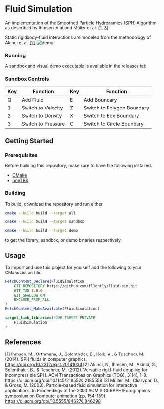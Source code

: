 # Fluid Simulation

An implementation of the Smoothed Particle Hydronamics (SPH) Algorithm as described by Ihmsen et al and Müller et al. \[[1](#1), [3](#3)\].

Static rigidbody-fluid interactions are modeled from the methodology of Akinci et al. [[2]](#2)
![demo](https://github.com/user-attachments/assets/3bf499e3-486a-4c4d-8b21-37b362a4ea97)


### Running
A sandbox and visual demo executable is available in the releases tab.

### Sandbox Controls
| Key | Function     | Key | Function |
| --- | ------------ | --- | -------- |
| Q | Add Fluid | E | Add Boundary |
| 1 | Switch to Velocity | Z | Switch to Polygon Boundary |
| 2 | Switch to Density | X | Switch to Box Boundary |
| 3 | Switch to Pressure | C | Switch to Circle Boundary |

## Getting Started

### Prerequisites
Before building this repository, make sure to have the following installed.
* [CMake](https://cmake.org/)
* [oneTBB](https://www.intel.com/content/www/us/en/developer/tools/oneapi/onetbb.html)

### Building
To build, download the repository and run either 
```bash
cmake --build build --target all
```

```bash
cmake --build build --target sandbox
```

```bash
cmake --build build --target demo
```

to get the library, sandbox, or demo binaries respectively.

## Usage
To import and use this project for yourself add the following to your CMakeList.txt file.
```CMake
FetchContent_Declare(FluidSimulation
    GIT_REPOSITORY https://github.com/fl1ghtly/fluid-sim.git
    GIT_TAG 1.0.0
    GIT_SHALLOW ON
    EXCLUDE_FROM_ALL
)
FetchContent_MakeAvailable(FluidSimulation)

target_link_libraries(YOUR_TARGET PRIVATE
    FluidSimulation
)
```

## References
<a id="1">[1]</a>
Ihmsen, M., Orthmann, J., Solenthaler, B., Kolb, A., & Teschner, M. (2014). SPH fluids in computer graphics. https://doi.org/10.2312/egst.20141034
<a id="2">[2]</a>
Akinci, N., Ihmsen, M., Akinci, G., Solenthaler, B., & Teschner, M. (2012). Versatile rigid-fluid coupling for incompressible SPH. ACM Transactions on Graphics (TOG), 31(4), 1-8. https://dl.acm.org/doi/10.1145/2185520.2185558
<a id="3">[3]</a>
Müller, M., Charypar, D., & Gross, M. (2003). Particle-based fluid simulation for interactive applications. In Proceedings of the 2003 ACM SIGGRAPH/Eurographics symposium on Computer animation (pp. 154-159). https://dl.acm.org/doi/10.5555/846276.846298
